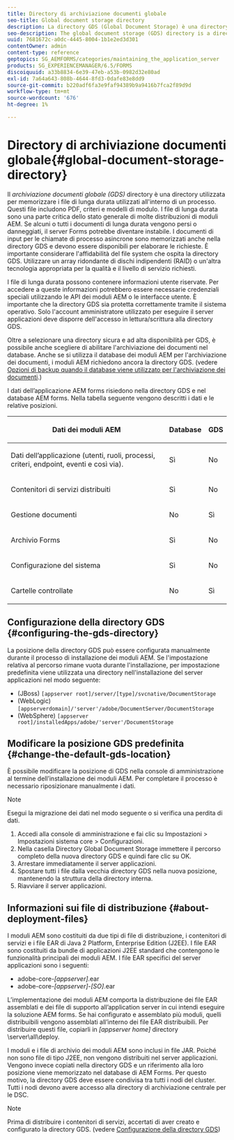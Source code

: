 ```yaml
---
title: Directory di archiviazione documenti globale
seo-title: Global document storage directory
description: La directory GDS (Global Document Storage) è una directory utilizzata per memorizzare i file di lunga durata utilizzati all'interno di un processo.
seo-description: The global document storage (GDS) directory is a directory used to store long-lived files that are used within a process.
uuid: 7681672c-a0dc-4445-8004-1b1e2ed3d301
contentOwner: admin
content-type: reference
geptopics: SG_AEMFORMS/categories/maintaining_the_application_server
products: SG_EXPERIENCEMANAGER/6.5/FORMS
discoiquuid: a33b8834-6e39-47eb-a53b-0982d32e80ad
exl-id: 7a64a643-808b-4644-8fd3-0dafe83e8dd9
source-git-commit: b220adf6fa3e9faf94389b9a9416b7fca2f89d9d
workflow-type: tm+mt
source-wordcount: '676'
ht-degree: 1%

---
```


# Directory di archiviazione documenti globale{#global-document-storage-directory}

Il *archiviazione documenti globale (GDS)* directory è una directory utilizzata per memorizzare i file di lunga durata utilizzati all&#39;interno di un processo. Questi file includono PDF, criteri e modelli di modulo. I file di lunga durata sono una parte critica dello stato generale di molte distribuzioni di moduli AEM. Se alcuni o tutti i documenti di lunga durata vengono persi o danneggiati, il server Forms potrebbe diventare instabile. I documenti di input per le chiamate di processo asincrone sono memorizzati anche nella directory GDS e devono essere disponibili per elaborare le richieste. È importante considerare l&#39;affidabilità del file system che ospita la directory GDS. Utilizzare un array ridondante di dischi indipendenti (RAID) o un&#39;altra tecnologia appropriata per la qualità e il livello di servizio richiesti.

I file di lunga durata possono contenere informazioni utente riservate. Per accedere a queste informazioni potrebbero essere necessarie credenziali speciali utilizzando le API dei moduli AEM o le interfacce utente. È importante che la directory GDS sia protetta correttamente tramite il sistema operativo. Solo l&#39;account amministratore utilizzato per eseguire il server applicazioni deve disporre dell&#39;accesso in lettura/scrittura alla directory GDS.

Oltre a selezionare una directory sicura e ad alta disponibilità per GDS, è possibile anche scegliere di abilitare l&#39;archiviazione dei documenti nel database. Anche se si utilizza il database dei moduli AEM per l&#39;archiviazione dei documenti, i moduli AEM richiedono ancora la directory GDS. (vedere [Opzioni di backup quando il database viene utilizzato per l&#39;archiviazione dei documenti](/help/forms/using/admin-help/files-back-recover.md#backup-options-when-database-is-used-for-document-storage).)

I dati dell’applicazione AEM forms risiedono nella directory GDS e nel database AEM forms. Nella tabella seguente vengono descritti i dati e le relative posizioni.

<table>
 <thead>
  <tr>
   <th><p>Dati dei moduli AEM</p></th>
   <th><p>Database</p></th>
   <th><p>GDS</p></th>
  </tr>
 </thead>
 <tbody>
  <tr>
   <td><p>Dati dell’applicazione (utenti, ruoli, processi, criteri, endpoint, eventi e così via).</p></td>
   <td><p>Sì</p></td>
   <td><p>No</p></td>
  </tr>
  <tr>
   <td><p>Contenitori di servizi distribuiti</p></td>
   <td><p>Sì</p></td>
   <td><p>No</p></td>
  </tr>
  <tr>
   <td><p>Gestione documenti </p></td>
   <td><p>No</p></td>
   <td><p>Sì</p></td>
  </tr>
  <tr>
   <td><p>Archivio Forms</p></td>
   <td><p>Sì</p></td>
   <td><p>No</p></td>
  </tr>
  <tr>
   <td><p>Configurazione del sistema</p></td>
   <td><p>Sì</p></td>
   <td><p>No</p></td>
  </tr>
  <tr>
   <td><p>Cartelle controllate</p></td>
   <td><p>No</p></td>
   <td><p>Sì</p></td>
  </tr>
 </tbody>
</table>

## Configurazione della directory GDS {#configuring-the-gds-directory}

La posizione della directory GDS può essere configurata manualmente durante il processo di installazione dei moduli AEM. Se l&#39;impostazione relativa al percorso rimane vuota durante l&#39;installazione, per impostazione predefinita viene utilizzata una directory nell&#39;installazione del server applicazioni nel modo seguente:

* (JBoss) `[appserver root]/server/[type]/svcnative/DocumentStorage`
* (WebLogic) `[appserverdomain]/'server'/adobe/DocumentServer/DocumentStorage`
* (WebSphere) `[appserver root]/installedApps/adobe/'server'/DocumentStorage`

## Modificare la posizione GDS predefinita {#change-the-default-gds-location}

È possibile modificare la posizione di GDS nella console di amministrazione al termine dell’installazione dei moduli AEM. Per completare il processo è necessario riposizionare manualmente i dati.

>[!NOTE]
>
>Esegui la migrazione dei dati nel modo seguente o si verifica una perdita di dati.

1. Accedi alla console di amministrazione e fai clic su Impostazioni > Impostazioni sistema core > Configurazioni.
1. Nella casella Directory Global Document Storage immettere il percorso completo della nuova directory GDS e quindi fare clic su OK.
1. Arrestare immediatamente il server applicazioni.
1. Spostare tutti i file dalla vecchia directory GDS nella nuova posizione, mantenendo la struttura della directory interna.
1. Riavviare il server applicazioni.

## Informazioni sui file di distribuzione {#about-deployment-files}

I moduli AEM sono costituiti da due tipi di file di distribuzione, i contenitori di servizi e i file EAR di Java 2 Platform, Enterprise Edition (J2EE). I file EAR sono costituiti da bundle di applicazioni J2EE standard che contengono le funzionalità principali dei moduli AEM. I file EAR specifici del server applicazioni sono i seguenti:

* adobe-core-*[appserver]*.ear
* adobe-core-*[appserver]*-*[SO]*.ear

L’implementazione dei moduli AEM comporta la distribuzione dei file EAR assemblati e dei file di supporto all’application server in cui intendi eseguire la soluzione AEM forms. Se hai configurato e assemblato più moduli, quelli distribuibili vengono assemblati all’interno dei file EAR distribuibili. Per distribuire questi file, copiarli in *[appserver home]* directory \server\all\deploy.

I moduli e i file di archivio dei moduli AEM sono inclusi in file JAR. Poiché non sono file di tipo J2EE, non vengono distribuiti nel server applicazioni. Vengono invece copiati nella directory GDS e un riferimento alla loro posizione viene memorizzato nel database di AEM Forms. Per questo motivo, la directory GDS deve essere condivisa tra tutti i nodi del cluster. Tutti i nodi devono avere accesso alla directory di archiviazione centrale per le DSC.

>[!NOTE]
>
>Prima di distribuire i contenitori di servizi, accertati di aver creato e configurato la directory GDS. (vedere [Configurazione della directory GDS](global-document-storage-directory.md#configuring-the-gds-directory))
